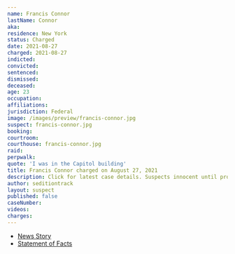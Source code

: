 ```yaml
---
name: Francis Connor
lastName: Connor
aka:
residence: New York
status: Charged
date: 2021-08-27
charged: 2021-08-27
indicted:
convicted:
sentenced:
dismissed:
deceased:
age: 23
occupation:
affiliations:
jurisdiction: Federal
image: /images/preview/francis-connor.jpg
suspect: francis-connor.jpg
booking:
courtroom:
courthouse: francis-connor.jpg
raid:
perpwalk:
quote: 'I was in the Capitol building'
title: Francis Connor charged on August 27, 2021
description: Click for latest case details. Suspects innocent until proven guilty.
author: seditiontrack
layout: suspect
published: false
caseNumber:
videos:
charges:
---
```

- [News Story](https://nypost.com/2021/08/31/two-more-brooklyn-men-charged-in-capitol-riot/)
- [Statement of Facts](https://storage.courtlistener.com/recap/gov.uscourts.dcd.235042/gov.uscourts.dcd.235042.1.1.pdf)
